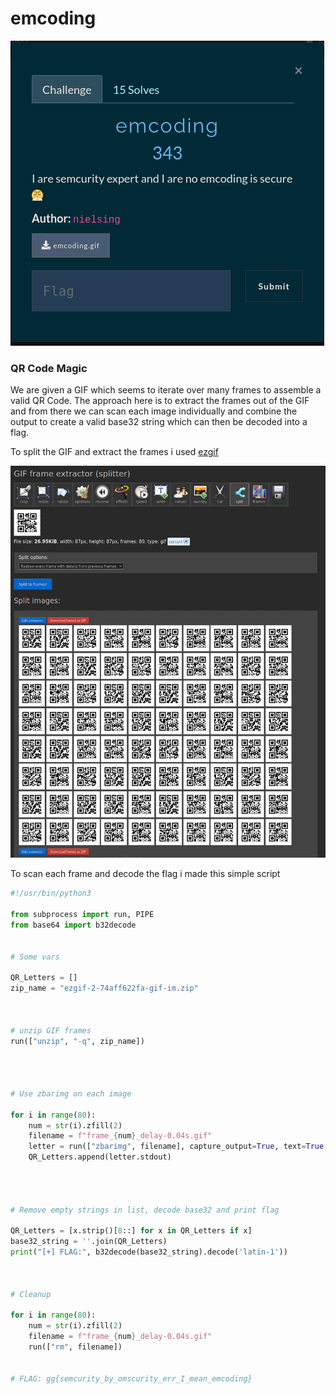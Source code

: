 # emcoding

![chall](challenge.png)


### QR Code Magic

We are given a GIF which seems to iterate over many frames to assemble a valid QR Code.
The approach here is to extract the frames out of the GIF and from there we can scan each image individually and combine the output to create a valid base32 string which can then be decoded into a flag.

To split the GIF and extract the frames i used [ezgif](ezgif.com)

![Splitted_frames](split.png)

To scan each frame and decode the flag i made this simple script

```python
#!/usr/bin/python3

from subprocess import run, PIPE
from base64 import b32decode


# Some vars

QR_Letters = []
zip_name = "ezgif-2-74aff622fa-gif-im.zip"



# unzip GIF frames
run(["unzip", "-q", zip_name])




# Use zbarimg on each image

for i in range(80):
    num = str(i).zfill(2)
    filename = f"frame_{num}_delay-0.04s.gif"
    letter = run(["zbarimg", filename], capture_output=True, text=True, stdin=PIPE)
    QR_Letters.append(letter.stdout)




# Remove empty strings in list, decode base32 and print flag

QR_Letters = [x.strip()[8::] for x in QR_Letters if x]
base32_string = ''.join(QR_Letters)
print("[+] FLAG:", b32decode(base32_string).decode('latin-1'))



# Cleanup

for i in range(80):
    num = str(i).zfill(2)
    filename = f"frame_{num}_delay-0.04s.gif"
    run(["rm", filename])


# FLAG: gg{semcurity_by_omscurity_err_I_mean_emcoding}
```
